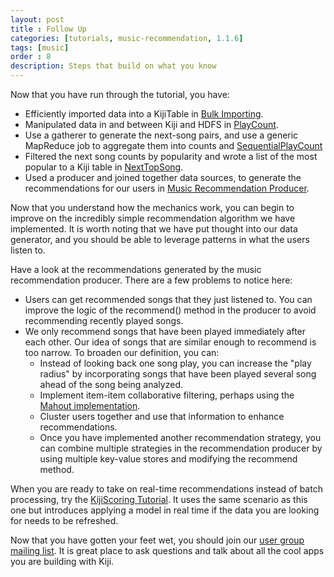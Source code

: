 ```yaml
---
layout: post
title : Follow Up
categories: [tutorials, music-recommendation, 1.1.6]
tags: [music]
order : 8
description: Steps that build on what you know
---
```


Now that you have run through the tutorial, you have:

* Efficiently imported data into a KijiTable in [Bulk Importing](../bulk-importing/).
* Manipulated data in and between Kiji and HDFS in [PlayCount](../play-count/).
* Use a gatherer to generate the next-song pairs, and use a generic MapReduce job to aggregate them
  into counts and [SequentialPlayCount](../sequential-play-count/)
* Filtered the next song counts by popularity and wrote a list of the most popular to a Kiji table
  in [NextTopSong](../next-songs/).
* Used a producer and joined together data sources, to generate the recommendations for our users in
  [Music Recommendation Producer](../recommendation-producer/).

Now that you understand how the mechanics work, you can begin to improve on the incredibly simple
recommendation algorithm we have implemented. It is worth noting that we have put thought into
our data generator, and you should be able to leverage patterns in what the users listen to.

Have a look at the recommendations generated by the music recommendation producer. There are a few
problems to notice here:

* Users can get recommended songs that they just listened to.
    You can improve the logic of the recommend() method in the producer to avoid recommending recently
    played songs.
* We only recommend songs that have been played immediately after each other.
    Our idea of songs that are similar enough to recommend is too narrow. To broaden our
    definition, you can:
     * Instead of looking back one song play, you can increase the "play radius" by
       incorporating songs that have been played several song ahead of the song being analyzed.
     * Implement item-item collaborative filtering, perhaps using the [Mahout implementation](https://cwiki.apache.org/confluence/display/MAHOUT/Itembased+Collaborative+Filtering).
     * Cluster users together and use that information to enhance recommendations.
     * Once you have implemented another recommendation strategy, you can combine multiple strategies
        in the recommendation producer by using multiple key-value stores and modifying the recommend method.

When you are ready to take on real-time recommendations instead of batch processing,
try the [KijiScoring Tutorial]({{site.tutorial_scoring_0_14_0}}/scoring-overview/).
It uses the same scenario as this one but introduces
applying a model in real time if the data you are looking for needs to be refreshed.

Now that you have gotten your feet wet, you should join our [user group mailing list](https://groups.google.com/a/kiji.org/forum/?fromgroups#!forum/user).
It is great place to ask questions and talk about all the cool apps you are building with Kiji.

